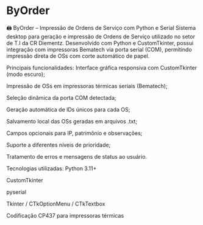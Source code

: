 # ByOrder
🖨️ ByOrder – Impressão de Ordens de Serviço com Python e Serial
Sistema desktop para geração e impressão de Ordens de Serviço utilizado no setor de T.I da CR Diementz. Desenvolvido com Python e CustomTkinter, possui integração com impressoras Bematech via porta serial (COM), permitindo impressão direta de OSs com corte automático de papel.

Principais funcionalidades:
Interface gráfica responsiva com CustomTkinter (modo escuro);

Impressão de OSs em impressoras térmicas seriais (Bematech);

Seleção dinâmica da porta COM detectada;

Geração automática de IDs únicos para cada OS;

Salvamento local das OSs geradas em arquivos .txt;

Campos opcionais para IP, patrimônio e observações;

Suporte a diferentes níveis de prioridade;

Tratamento de erros e mensagens de status ao usuário.

Tecnologias utilizadas:
Python 3.11+

CustomTkinter

pyserial

Tkinter / CTkOptionMenu / CTkTextbox

Codificação CP437 para impressoras térmicas

